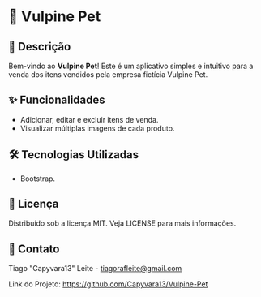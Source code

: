# 🦊 Vulpine Pet

## 📝 Descrição

Bem-vindo ao **Vulpine Pet**! Este é um aplicativo simples e intuitivo para a venda dos itens vendidos pela empresa fictícia Vulpine Pet.

## ✨ Funcionalidades

* Adicionar, editar e excluir itens de venda.
* Visualizar múltiplas imagens de cada produto.
  

## 🛠️ Tecnologias Utilizadas
* Bootstrap.

## 📄 Licença

Distribuído sob a licença MIT. Veja LICENSE para mais informações.

## 📧 Contato

Tiago "Capyvara13" Leite - tiagorafleite@gmail.com

Link do Projeto: https://github.com/Capyvara13/Vulpine-Pet
